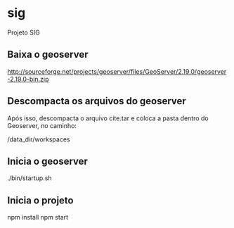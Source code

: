 # sig
Projeto SIG

## Baixa o geoserver
http://sourceforge.net/projects/geoserver/files/GeoServer/2.19.0/geoserver-2.19.0-bin.zip

## Descompacta os arquivos do geoserver
Após isso, descompacta o arquivo cite.tar e coloca a pasta dentro do Geoserver, no caminho:

/data_dir/workspaces

## Inicia o geoserver
./bin/startup.sh

## Inicia o projeto
npm install
npm start


